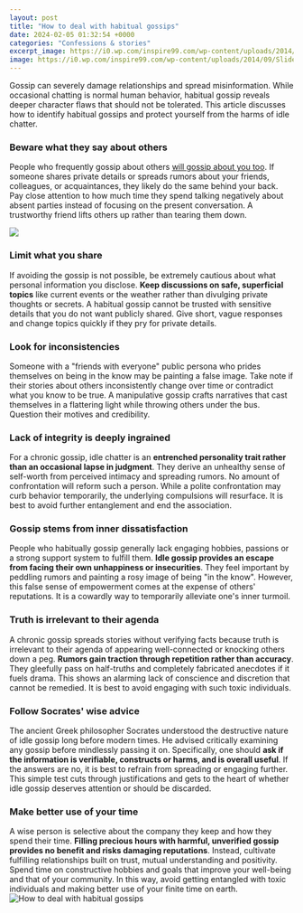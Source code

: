 ```yaml
---
layout: post
title: "How to deal with habitual gossips"
date: 2024-02-05 01:32:54 +0000
categories: "Confessions & stories"
excerpt_image: https://i0.wp.com/inspire99.com/wp-content/uploads/2014/09/Slide6-iPhone.jpg?resize=427%2C320&amp;ssl=1
image: https://i0.wp.com/inspire99.com/wp-content/uploads/2014/09/Slide6-iPhone.jpg?resize=427%2C320&amp;ssl=1
---
```


Gossip can severely damage relationships and spread misinformation. While occasional chatting is normal human behavior, habitual gossip reveals deeper character flaws that should not be tolerated. This article discusses how to identify habitual gossips and protect yourself from the harms of idle chatter.
### Beware what they say about others
People who frequently gossip about others [will gossip about you too](https://yt.io.vn/collection/addy). If someone shares private details or spreads rumors about your friends, colleagues, or acquaintances, they likely do the same behind your back. Pay close attention to how much time they spend talking negatively about absent parties instead of focusing on the present conversation. A trustworthy friend lifts others up rather than tearing them down.

![](https://i.pinimg.com/originals/3a/d4/c0/3ad4c069ba38c36e3a7e66b8a42a9a32.jpg)
### Limit what you share 
If avoiding the gossip is not possible, be extremely cautious about what personal information you disclose. **Keep discussions on safe, superficial topics** like current events or the weather rather than divulging private thoughts or secrets. A habitual gossip cannot be trusted with sensitive details that you do not want publicly shared. Give short, vague responses and change topics quickly if they pry for private details.
### Look for inconsistencies 
Someone with a "friends with everyone" public persona who prides themselves on being in the know may be painting a false image. Take note if their stories about others inconsistently change over time or contradict what you know to be true. A manipulative gossip crafts narratives that cast themselves in a flattering light while throwing others under the bus. Question their motives and credibility.
### Lack of integrity is deeply ingrained 
For a chronic gossip, idle chatter is an **entrenched personality trait rather than an occasional lapse in judgment**. They derive an unhealthy sense of self-worth from perceived intimacy and spreading rumors. No amount of confrontation will reform such a person. While a polite confrontation may curb behavior temporarily, the underlying compulsions will resurface. It is best to avoid further entanglement and end the association.
### Gossip stems from inner dissatisfaction
People who habitually gossip generally lack engaging hobbies, passions or a strong support system to fulfill them. **Idle gossip provides an escape from facing their own unhappiness or insecurities**. They feel important by peddling rumors and painting a rosy image of being "in the know". However, this false sense of empowerment comes at the expense of others' reputations. It is a cowardly way to temporarily alleviate one's inner turmoil.
### Truth is irrelevant to their agenda 
A chronic gossip spreads stories without verifying facts because truth is irrelevant to their agenda of appearing well-connected or knocking others down a peg. **Rumors gain traction through repetition rather than accuracy**. They gleefully pass on half-truths and completely fabricated anecdotes if it fuels drama. This shows an alarming lack of conscience and discretion that cannot be remedied. It is best to avoid engaging with such toxic individuals.
### Follow Socrates' wise advice 
The ancient Greek philosopher Socrates understood the destructive nature of idle gossip long before modern times. He advised critically examining any gossip before mindlessly passing it on. Specifically, one should **ask if the information is verifiable, constructs or harms, and is overall useful**. If the answers are no, it is best to refrain from spreading or engaging further. This simple test cuts through justifications and gets to the heart of whether idle gossip deserves attention or should be discarded.
### Make better use of your time 
A wise person is selective about the company they keep and how they spend their time. **Filling precious hours with harmful, unverified gossip provides no benefit and risks damaging reputations**. Instead, cultivate fulfilling relationships built on trust, mutual understanding and positivity. Spend time on constructive hobbies and goals that improve your well-being and that of your community. In this way, avoid getting entangled with toxic individuals and making better use of your finite time on earth.
![How to deal with habitual gossips](https://i0.wp.com/inspire99.com/wp-content/uploads/2014/09/Slide6-iPhone.jpg?resize=427%2C320&amp;ssl=1)